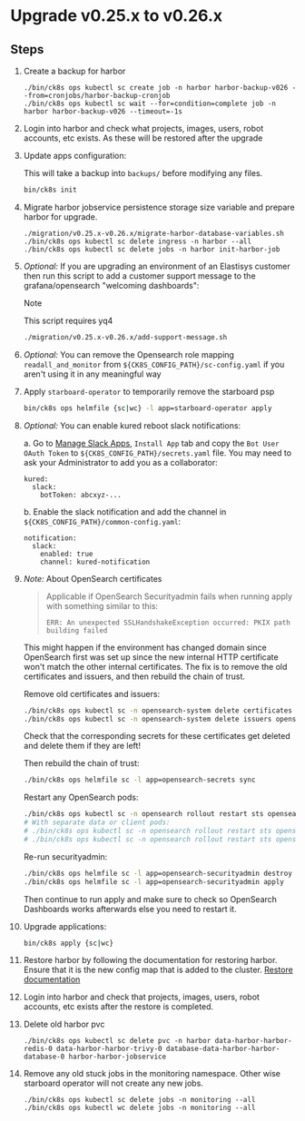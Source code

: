 # Upgrade v0.25.x to v0.26.x

## Steps

1. Create a backup for harbor

    ```
    ./bin/ck8s ops kubectl sc create job -n harbor harbor-backup-v026 --from=cronjobs/harbor-backup-cronjob
    ./bin/ck8s ops kubectl sc wait --for=condition=complete job -n harbor harbor-backup-v026 --timeout=-1s
    ```

1. Login into harbor and check what projects, images, users, robot accounts, etc exists. As these will be restored after the upgrade

1. Update apps configuration:

    This will take a backup into `backups/` before modifying any files.

    ```bash
    bin/ck8s init
    ```

1. Migrate harbor jobservice persistence storage size variable and prepare harbor for upgrade.

    ```
    ./migration/v0.25.x-v0.26.x/migrate-harbor-database-variables.sh
    ./bin/ck8s ops kubectl sc delete ingress -n harbor --all
    ./bin/ck8s ops kubectl sc delete jobs -n harbor init-harbor-job
    ```

1. *Optional:* If you are upgrading an environment of an Elastisys customer then run this script to add a customer support message to the grafana/opensearch "welcoming dashboards":

    > [!NOTE]
    > This script requires yq4

    ```bash
    ./migration/v0.25.x-v0.26.x/add-support-message.sh
    ```

1. *Optional:* You can remove the Opensearch role mapping `readall_and_monitor` from `${CK8S_CONFIG_PATH}/sc-config.yaml` if you aren't using it in any meaningful way

1. Apply `starboard-operator` to temporarily remove the starboard psp

    ```bash
    bin/ck8s ops helmfile {sc|wc} -l app=starboard-operator apply
    ```

1. *Optional:* You can enable kured reboot slack notifications:

    a. Go to [Manage Slack Apps](https://api.slack.com/apps), `Install App` tab and copy the `Bot User OAuth Token` to `${CK8S_CONFIG_PATH}/secrets.yaml` file. You may need to ask your Administrator to add you as a collaborator:

    ```
    kured:
      slack:
        botToken: abcxyz-...
    ```

    b. Enable the slack notification and add the channel in `${CK8S_CONFIG_PATH}/common-config.yaml`:

    ```
    notification:
      slack:
        enabled: true
        channel: kured-notification
    ```

1. *Note:* About OpenSearch certificates

    > Applicable if OpenSearch Securityadmin fails when running apply with something similar to this:
    > ```console
    > ERR: An unexpected SSLHandshakeException occurred: PKIX path building failed
    > ```

    This might happen if the environment has changed domain since OpenSearch first was set up since the new internal HTTP certificate won't match the other internal certificates.
    The fix is to remove the old certificates and issuers, and then rebuild the chain of trust.

    Remove old certificates and issuers:

    ```bash
    ./bin/ck8s ops kubectl sc -n opensearch-system delete certificates opensearch-admin opensearch-ca opensearch-http opensearch-transport
    ./bin/ck8s ops kubectl sc -n opensearch-system delete issuers opensearch-ca opensearch-selfsigned
    ```

    Check that the corresponding secrets for these certificates get deleted and delete them if they are left!

    Then rebuild the chain of trust:

    ```bash
    ./bin/ck8s ops helmfile sc -l app=opensearch-secrets sync
    ```

    Restart any OpenSearch pods:

    ```bash
    ./bin/ck8s ops kubectl sc -n opensearch rollout restart sts opensearch-master
    # With separate data or client pods:
    # ./bin/ck8s ops kubectl sc -n opensearch rollout restart sts opensearch-data
    # ./bin/ck8s ops kubectl sc -n opensearch rollout restart sts opensearch-client
    ```

    Re-run securityadmin:

    ```bash
    ./bin/ck8s ops helmfile sc -l app=opensearch-securityadmin destroy
    ./bin/ck8s ops helmfile sc -l app=opensearch-securityadmin apply
    ```

    Then continue to run apply and make sure to check so OpenSearch Dashboards works afterwards else you need to restart it.

1. Upgrade applications:

    ```bash
    bin/ck8s apply {sc|wc}
    ```

1. Restore harbor by following the documentation for restoring harbor.
    Ensure that it is the new config map that is added to the cluster.
    [Restore documentation](../../scripts/restore/README.md)

1. Login into harbor and check that projects, images, users, robot accounts, etc exists after the restore is completed.

1. Delete old harbor pvc

    ```
    ./bin/ck8s ops kubectl sc delete pvc -n harbor data-harbor-harbor-redis-0 data-harbor-harbor-trivy-0 database-data-harbor-harbor-database-0 harbor-harbor-jobservice
    ```

1. Remove any old stuck jobs in the monitoring namespace. Other wise starboard operator will not create any new jobs.

    ```
    ./bin/ck8s ops kubectl sc delete jobs -n monitoring --all
    ./bin/ck8s ops kubectl wc delete jobs -n monitoring --all
    ```
